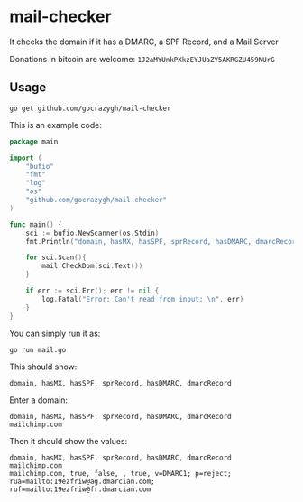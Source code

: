 # mail-checker

It checks the domain if it has a DMARC, 
a SPF Record, and a Mail Server

Donations in bitcoin are welcome: `1J2aMYUnkPXkzEYJUaZY5AKRGZU459NUrG`

## Usage
```
go get github.com/gocrazygh/mail-checker
```

This is an example code:

```go
package main

import (
	"bufio"
	"fmt"
	"log"
	"os"
	"github.com/gocrazygh/mail-checker"
)

func main() {
	sci := bufio.NewScanner(os.Stdin)
	fmt.Println("domain, hasMX, hasSPF, sprRecord, hasDMARC, dmarcRecord")

	for sci.Scan(){
		mail.CheckDom(sci.Text())
	}

	if err := sci.Err(); err != nil {
		log.Fatal("Error: Can't read from input: \n", err)
	}
}
```

You can simply run it as:

    go run mail.go

This should show:

    domain, hasMX, hasSPF, sprRecord, hasDMARC, dmarcRecord

Enter a domain:

    domain, hasMX, hasSPF, sprRecord, hasDMARC, dmarcRecord
    mailchimp.com
    
Then it should show the values:

    domain, hasMX, hasSPF, sprRecord, hasDMARC, dmarcRecord
    mailchimp.com
    mailchimp.com, true, false, , true, v=DMARC1; p=reject; rua=mailto:19ezfriw@ag.dmarcian.com; ruf=mailto:19ezfriw@fr.dmarcian.com
